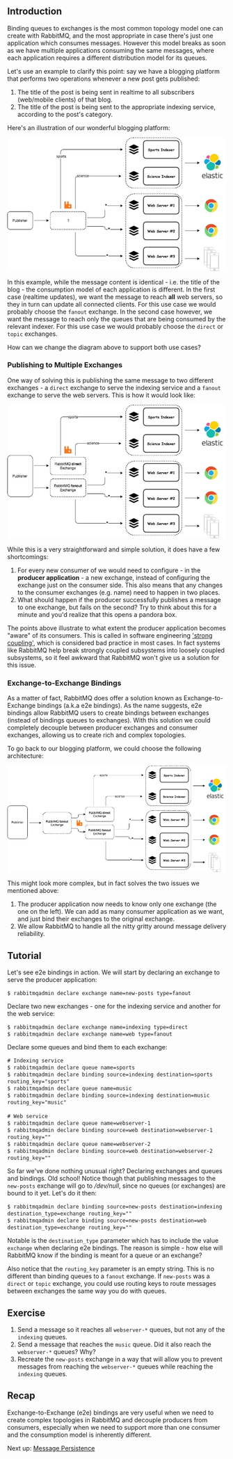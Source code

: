 ## Introduction

Binding queues to exchanges is the most common topology model one can create with RabbitMQ, and the most appropriate in case there's just one application which consumes messages. However this model breaks as soon as we have multiple applications consuming the same messages, where each application requires a different distribution model for its queues.

Let's use an example to clarify this point: say we have a blogging platform that performs two operations whenever a new post gets published:

1. The title of the post is being sent in realtime to all subscribers (web/mobile clients) of that blog.
1. The title of the post is being sent to the appropriate indexing service, according to the post's category.

Here's an illustration of our wonderful blogging platform:

![Initial](/images/e2e/initial.jpg)

In this example, while the message content is identical - i.e. the title of the blog - the consumption model of each application is different. In the first case (realtime updates), we want the message to reach **all** web servers, so they in turn can update all connected clients. For this use case we would probably choose the `fanout` exchange. In the second case however, we want the message to reach only the queues that are being consumed by the relevant indexer. For this use case we would probably choose the `direct` or `topic` exchanges.

How can we change the diagram above to support both use cases?

### Publishing to Multiple Exchanges

One way of solving this is publishing the same message to two different exchanges - a `direct` exchange to serve the indexing service and a `fanout` exchange to serve the web servers. This is how it would look like:

![Initial](/images/e2e/double-publish.jpg)

While this is a very straightforward and simple solution, it does have a few shortcomings:

1. For every new consumer of we would need to configure - in the **producer application** - a new exchange, instead of configuring the exchange just on the consumer side. This also means that any changes to the consumer exchanges (e.g. name) need to happen in two places.
1. What should happen if the producer successfully publishes a message to one exchange, but fails on the second? Try to think about this for a minute and you'd realize that this opens a pandora box.

The points above illustrate to what extent the producer application becomes "aware" of its consumers. This is called in software engineering ['strong coupling'](https://en.wikipedia.org/wiki/Coupling_(computer_programming)), which is considered bad practice in most cases. In fact systems like RabbitMQ help break strongly coupled subsystems into loosely coupled subsystems, so it feel awkward that RabbitMQ won't give us a solution for this issue.

### Exchange-to-Exchange Bindings

As a matter of fact, RabbitMQ does offer a solution known as Exchange-to-Exchange bindings (a.k.a e2e bindings). As the name suggests, e2e bindings allow RabbitMQ users to create bindings between exchanges (instead of bindings queues to exchanges). With this solution we could completely decouple between producer exchanges and consumer exchanges, allowing us to create rich and complex topologies.

To go back to our blogging platform, we could choose the following architecture:

![E2E](/images/e2e/e2e.jpg)

This might look more complex, but in fact solves the two issues we mentioned above:

1. The producer application now needs to know only one exchange (the one on the left). We can add as many consumer application as we want, and just bind their exchanges to the original exchange.
1. We allow RabbitMQ to handle all the nitty gritty around message delivery reliability.

## Tutorial

Let's see e2e bindings in action. We will start by declaring an exchange to serve the producer application:

```
$ rabbitmqadmin declare exchange name=new-posts type=fanout
```

Declare two new exchanges - one for the indexing service and another for the web service:

```
$ rabbitmqadmin declare exchange name=indexing type=direct
$ rabbitmqadmin declare exchange name=web type=fanout
```

Declare some queues and bind them to each exchange:

```
# Indexing service
$ rabbitmqadmin declare queue name=sports
$ rabbitmqadmin declare binding source=indexing destination=sports routing_key="sports"
$ rabbitmqadmin declare queue name=music
$ rabbitmqadmin declare binding source=indexing destination=music routing_key="music"

# Web service
$ rabbitmqadmin declare queue name=webserver-1
$ rabbitmqadmin declare binding source=web destination=webserver-1 routing_key=""
$ rabbitmqadmin declare queue name=webserver-2
$ rabbitmqadmin declare binding source=web destination=webserver-2 routing_key=""
```

So far we've done nothing unusual right? Declaring exchanges and queues and bindings. Old school! Notice though that publishing messages to the `new-posts` exchange will go to _/dev/null_, since no queues (or exchanges) are bound to it yet. Let's do it then:

```
$ rabbitmqadmin declare binding source=new-posts destination=indexing destination_type=exchange routing_key=""
$ rabbitmqadmin declare binding source=new-posts destination=web destination_type=exchange routing_key=""
```

Notable is the `destination_type` parameter which has to include the value `exchange` when declaring e2e bindings. The reason is simple - how else will RabbitMQ know if the binding is meant for a queue or an exchange?

Also notice that the `routing_key` parameter is an empty string. This is no different than binding queues to a `fanout` exchange. If `new-posts` was a `direct` or `topic` exchange, you could use routing keys to route messages between exchanges the same way you do with queues.

## Exercise

1. Send a message so it reaches all `webserver-*` queues, but not any of the `indexing` queues.
1. Send a message that reaches the `music` queue. Did it also reach the `webserver-*` queues? Why?
1. Recreate the `new-posts` exchange in a way that will allow you to prevent messages from reaching the `webserver-*` queues while reaching the `indexing` queues.

## Recap

Exchange-to-Exchange (e2e) bindings are very useful when we need to create complex topologies in RabbitMQ and decouple producers from consumers, especially when we need to support more than one consumer and the consumption model is inherently different.

Next up: [Message Persistence](persistence.md)
